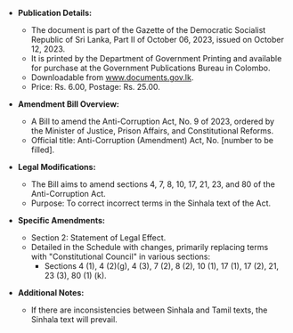 - **Publication Details:**
  - The document is part of the Gazette of the Democratic Socialist Republic of Sri Lanka, Part II of October 06, 2023, issued on October 12, 2023.
  - It is printed by the Department of Government Printing and available for purchase at the Government Publications Bureau in Colombo.
  - Downloadable from www.documents.gov.lk.
  - Price: Rs. 6.00, Postage: Rs. 25.00.

- **Amendment Bill Overview:**
  - A Bill to amend the Anti-Corruption Act, No. 9 of 2023, ordered by the Minister of Justice, Prison Affairs, and Constitutional Reforms.
  - Official title: Anti-Corruption (Amendment) Act, No. [number to be filled].

- **Legal Modifications:**
  - The Bill aims to amend sections 4, 7, 8, 10, 17, 21, 23, and 80 of the Anti-Corruption Act.
  - Purpose: To correct incorrect terms in the Sinhala text of the Act.

- **Specific Amendments:**
  - Section 2: Statement of Legal Effect.
  - Detailed in the Schedule with changes, primarily replacing terms with "Constitutional Council" in various sections:
    - Sections 4 (1), 4 (2)(g), 4 (3), 7 (2), 8 (2), 10 (1), 17 (1), 17 (2), 21, 23 (3), 80 (1) (k).

- **Additional Notes:**
  - If there are inconsistencies between Sinhala and Tamil texts, the Sinhala text will prevail.